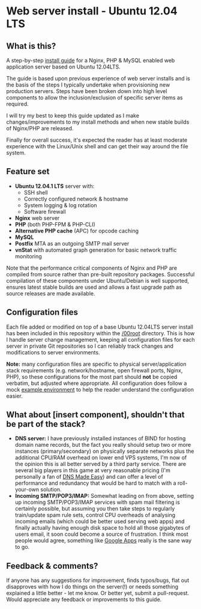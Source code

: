 # Web server install - Ubuntu 12.04 LTS

## What is this?
A step-by-step [install guide](install.md) for a Nginx, PHP & MySQL enabled web application server based on Ubuntu 12.04LTS.

The guide is based upon previous experience of web server installs and is the basis of the steps I typically undertake when provisioning new production servers. Steps have been broken down into high level components to allow the inclusion/exclusion of specific server items as required.

I will try my best to keep this guide updated as I make changes/improvements to my install methods and when new stable builds of Nginx/PHP are released.

Finally for overall success, it's expected the reader has at least moderate experience with the Linux/Unix shell and can get their way around the file system.

## Feature set
- **Ubuntu 12.04.1 LTS** server with:
	- SSH shell
	- Correctly configured network & hostname
	- System logging & log rotation
	- Software firewall
- **Nginx** web server
- **PHP** (both PHP-FPM & PHP-CLI)
- **Alternative PHP cache** (APC) for opcode caching
- **MySQL**
- **Postfix** MTA as an outgoing SMTP mail server
- **vnStat** with automated graph generation for basic network traffic monitoring

Note that the performance critical components of Nginx and PHP are compiled from source rather than pre-built repository packages. Successful compilation of these components under Ubuntu/Debian is well supported, ensures latest stable builds are used and allows a fast upgrade path as source releases are made available.

## Configuration files
Each file added or modified on top of a base Ubuntu 12.04LTS server install has been included in this repository within the [/00root](00root) directory. This is how I handle server change management, keeping all configuration files for each server in private Git repositories so I can reliably track changes and modifications to server environments.

**Note:** many configuration files are specific to physical server/application stack requirements (e.g. network/hostname, open firewall ports, Nginx, PHP), so these configurations for the most part should **not** be copied verbatim, but adjusted where appropriate. All configuration does follow a mock [example environment](install.md#example-environment-overview) to help the reader understand the configuration easier.

## What about [insert component], shouldn't that be part of the stack?
- **DNS server:** I have previously installed instances of BIND for hosting domain name records, but the fact you really should setup two or more instances (primary/secondary) on physically separate networks plus the additional CPU/RAM overhead on lower end VPS systems, I'm now of the opinion this is all better served by a third party service. There are several big players in this game at very reasonable pricing (I'm personally a fan of [DNS Made Easy](http://www.dnsmadeeasy.com/)) and can offer a level of performance and redundancy that would be hard to match with a roll-your-own solution.
- **Incoming SMTP/POP3/IMAP:** Somewhat leading on from above, setting up incoming SMTP/POP3/IMAP services with spam mail filtering is certainly possible, but assuming you then take steps to regularly train/update spam rule sets, control CPU overheads of analysing incoming emails (which could be better used serving web apps) and finally actually having enough disk space to hold all those gigabytes of users email, it soon could become a source of frustration. I think most people would agree, something like [Google Apps](http://www.google.com/intl/en_au/enterprise/apps/business/) really is the sane way to go.

## Feedback & comments?
If anyone has any suggestions for improvement, finds typos/bugs, flat out disapproves with how I do things on the server(!) or needs something explained a little better - let me know. Or better yet, submit a pull-request. Would appreciate any feedback or improvements to this guide.

